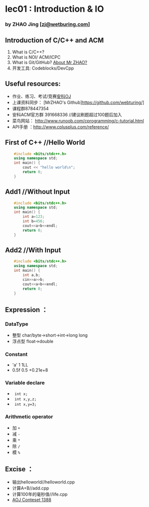 # lec01 : Introduction & IO
### by ZHAO Jing  [zj@wetburing.com]

## Introduction of C/C++ and ACM

1. What is C/C++?
2. What is NOI/ ACM/ICPC
3. What is Git/GitHub? [About Mr ZHAO?](!https://github.com/webturing/)
4. 开发工具: Codeblocks/DevCpp

## Useful resources:

- 作业、练习、考试/竞赛[安科OJ](https://oj.ahstu.cc)
- 上课资料同步： [MrZHAO's Github]https://github.com/webturing/]
- 课程群878447354
- 安科ACM官方群 391668336 //建议刷题超过100题后加入
- 菜鸟网站： http://www.runoob.com/cprogramming/c-tutorial.html
- API手册 ：http://www.cplusplus.com/reference/

## First of C++ //Hello World

```C++
	#include <bits/stdc++.h>
	using namespace std;
	int main() {
  		cout << "hello world\n";
  		return 0;
	}
```
## Add1 //Without Input

```C++
	#include <bits/stdc++.h>
	using namespace std;
	int main() {
  		int a=123;
  		int b=456;
  		cout<<a+b<<endl;
  		return 0;
	}
```

## Add2 //With Input

```C++
	#include <bits/stdc++.h>
	using namespace std;
	int main() {
  		int a,b;
  		cin>>a>>b;
  		cout<<a+b<<endl;
  		return 0;
	}
```

## Expression ：

### DataType

- 整型 char/byte->short->int->long long
- 浮点型 float->double
### Constant
- 'a' 1 1LL 
- 0.5f 0.5  +0.21e+8
### Variable declare
- ``` int x;```
- ``` int x,y,z;```
- ``` int x,y=3;```
### Arithmetic operator

- 加 ```+```
- 减  ```-```
- 乘 ```*```
- 除  ```/```    
- 模 ```%```

## Excise ：

- 输出helloworld//helloworld.cpp
- 计算A+B//add.cpp
- 计算100年的毫秒值//life.cpp
- [AOJ Conteset 1388](https://oj.ahstu.cc/JudgeOnline/contest.php?cid=1388)
